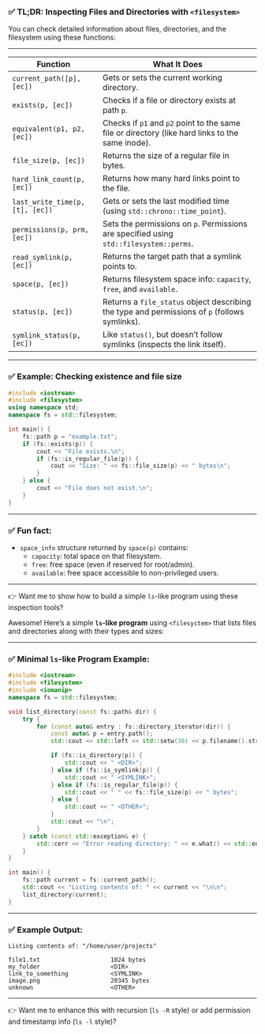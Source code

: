 ### ✅ TL;DR: Inspecting Files and Directories with `<filesystem>`  

You can check detailed information about files, directories, and the filesystem using these functions:  

---

| **Function**                        | **What It Does**                                                                                      |
|-------------------------------------|-------------------------------------------------------------------------------------------------------|
| `current_path([p], [ec])`           | Gets or sets the current working directory.                                                           |
| `exists(p, [ec])`                   | Checks if a file or directory exists at path `p`.                                                     |
| `equivalent(p1, p2, [ec])`          | Checks if `p1` and `p2` point to the same file or directory (like hard links to the same inode).     |
| `file_size(p, [ec])`                | Returns the size of a regular file in bytes.                                                          |
| `hard_link_count(p, [ec])`          | Returns how many hard links point to the file.                                                        |
| `last_write_time(p, [t], [ec])`     | Gets or sets the last modified time (using `std::chrono::time_point`).                                |
| `permissions(p, prm, [ec])`         | Sets the permissions on `p`. Permissions are specified using `std::filesystem::perms`.                |
| `read_symlink(p, [ec])`             | Returns the target path that a symlink points to.                                                     |
| `space(p, [ec])`                    | Returns filesystem space info: `capacity`, `free`, and `available`.                                   |
| `status(p, [ec])`                   | Returns a `file_status` object describing the type and permissions of `p` (follows symlinks).         |
| `symlink_status(p, [ec])`           | Like `status()`, but doesn’t follow symlinks (inspects the link itself).                              |

---

### ✅ Example: Checking existence and file size  
```cpp
#include <iostream>
#include <filesystem>
using namespace std;
namespace fs = std::filesystem;

int main() {
    fs::path p = "example.txt";
    if (fs::exists(p)) {
        cout << "File exists.\n";
        if (fs::is_regular_file(p)) {
            cout << "Size: " << fs::file_size(p) << " bytes\n";
        }
    } else {
        cout << "File does not exist.\n";
    }
}
```

---

### ✅ Fun fact:
- `space_info` structure returned by `space(p)` contains:
  - `capacity`: total space on that filesystem.
  - `free`: free space (even if reserved for root/admin).
  - `available`: free space accessible to non-privileged users.

---

👉 Want me to show how to build a simple `ls`-like program using these inspection tools?

Awesome! Here’s a simple **`ls`-like program** using `<filesystem>` that lists files and directories along with their types and sizes:  

---

### ✅ Minimal `ls`-like Program Example:

```cpp
#include <iostream>
#include <filesystem>
#include <iomanip>
namespace fs = std::filesystem;

void list_directory(const fs::path& dir) {
    try {
        for (const auto& entry : fs::directory_iterator(dir)) {
            const auto& p = entry.path();
            std::cout << std::left << std::setw(30) << p.filename().string();

            if (fs::is_directory(p)) {
                std::cout << " <DIR>";
            } else if (fs::is_symlink(p)) {
                std::cout << " <SYMLINK>";
            } else if (fs::is_regular_file(p)) {
                std::cout << " " << fs::file_size(p) << " bytes";
            } else {
                std::cout << " <OTHER>";
            }
            std::cout << "\n";
        }
    } catch (const std::exception& e) {
        std::cerr << "Error reading directory: " << e.what() << std::endl;
    }
}

int main() {
    fs::path current = fs::current_path();
    std::cout << "Listing contents of: " << current << "\n\n";
    list_directory(current);
}
```

---

### ✅ Example Output:
```
Listing contents of: "/home/user/projects"

file1.txt                    1024 bytes
my_folder                    <DIR>
link_to_something            <SYMLINK>
image.png                    20345 bytes
unknown                      <OTHER>
```

---

👉 Want me to enhance this with recursion (`ls -R` style) or add permission and timestamp info (`ls -l` style)?